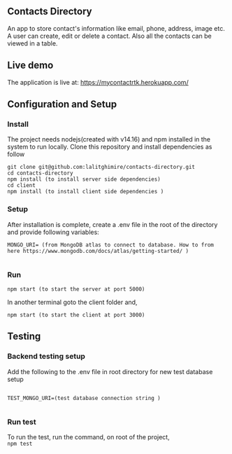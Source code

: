 ## Contacts Directory

An app to store contact's information like email, phone, address, image etc. A user can create, edit or delete a contact. Also all the contacts can be viewed in a table.

## Live demo

The application is live at: https://mycontactrtk.herokuapp.com/

## Configuration and Setup

### Install

The project needs nodejs(created with v14.16) and npm installed in the system to run locally. Clone this repository and install dependencies as follow

```
git clone git@github.com:lalitghimire/contacts-directory.git
cd contacts-directory
npm install (to install server side dependencies)
cd client
npm install (to install client side dependencies )

```

### Setup

After installation is complete, create a .env file in the root of the directory and provide following variables:

```
MONGO_URI= (from MongoDB atlas to connect to database. How to from here https://www.mongodb.com/docs/atlas/getting-started/ )


```

### Run

```
npm start (to start the server at port 5000)

```

In another terminal goto the client folder and,

```
npm start (to start the client at port 3000)

```

## Testing

### Backend testing setup

Add the following to the .env file in root directory for new test database setup

```

TEST_MONGO_URI=(test database connection string )


```

### Run test

To run the test, run the command, on root of the project,  
`npm test`
